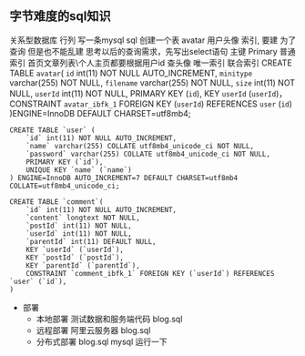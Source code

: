 ## 字节难度的sql知识
关系型数据库  行列
写一条mysql sql 创建一个表 avatar 用户头像
    索引, 要建 为了查询 但是也不能乱建
    思考以后的查询需求，先写出select语句
        主键 Primary
        普通索引 首页文章列表\个人主页都要根据用户id 查头像
        唯一索引
        联合索引
    CREATE TABLE `avatar`(
        `id` int(11) NOT NULL AUTO_INCREMENT,
        `minitype` varchar(255) NOT NULL,
        `filename` varchar(255) NOT NULL,
        `size` int(11) NOT NULL,
        `userId` int(11) NOT NULL,
        PRIMARY KEY (`id`),
        KEY `userId` (`userId`)，
        CONSTRAINT `avatar_ibfk_1` FOREIGN KEY (`userId`) REFERENCES `user` (`id`)
    )ENGINE=InnoDB DEFAULT CHARSET=utf8mb4;

    
    CREATE TABLE `user` (
        `id` int(11) NOT NULL AUTO_INCREMENT,
        `name` varchar(255) COLLATE utf8mb4_unicode_ci NOT NULL,
        `password` varchar(255) COLLATE utf8mb4_unicode_ci NOT NULL,
        PRIMARY KEY (`id`),
        UNIQUE KEY `name` (`name`)
    ) ENGINE=InnoDB AUTO_INCREMENT=7 DEFAULT CHARSET=utf8mb4 COLLATE=utf8mb4_unicode_ci;

    CREATE TABLE `comment`(
        `id` int(11) NOT NULL AUTO_INCREMENT,
        `content` longtext NOT NULL,
        `postId` int(11) NOT NULL,
        `userId` int(11) NOT NULL,
        `parentId` int(11) DEFAULT NULL,
        KEY `userId` (`userId`),
        KEY `postId` (`postId`),
        KEY `parentId` (`parentId`),
        CONSTRAINT `comment_ibfk_1` FOREIGN KEY (`userId`) REFERENCES `user` (`id`),
    )


- 部署
    - 本地部署
        测试数据和服务端代码  blog.sql
    - 远程部署
        阿里云服务器 blog.sql
    - 分布式部署
        blog.sql mysql 运行一下
